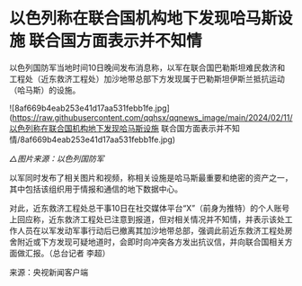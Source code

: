 # 以色列称在联合国机构地下发现哈马斯设施 联合国方面表示并不知情

以色列国防军当地时间10日晚间发布消息称，以军在联合国巴勒斯坦难民救济和工程处（近东救济工程处）加沙地带总部下方发现属于巴勒斯坦伊斯兰抵抗运动（哈马斯）的设施。

![8af669b4eab253e41d17aa531febb1fe.jpg](https://raw.githubusercontent.com/qqhsx/qqnews_image/main/2024/02/11/以色列称在联合国机构地下发现哈马斯设施 联合国方面表示并不知情/8af669b4eab253e41d17aa531febb1fe.jpg)

_△图片来源：以色列国防军_

以军同时发布了相关图片和视频，称相关设施是哈马斯最重要和绝密的资产之一，其中包括该组织用于情报和通信的地下数据中心。

对此，近东救济工程处总干事10日在社交媒体平台“X”（前身为推特）的个人账号上回应称，近东救济工程处已注意到报道，但对相关情况并不知情，并表示该处工作人员在以军发动军事行动后已撤离其加沙地带总部，强调此前近东救济工程处房舍附近或下方发现可疑地道时，会即时向冲突各方发出抗议信，并向联合国相关方面做汇报。（总台记者
李超）

来源：央视新闻客户端

